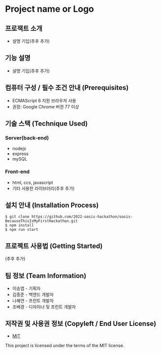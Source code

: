 # Project name or Logo



## 프로잭트 소개

- 설명 기입(추후 추가)

## 기능 설명

- 설명 기입(추후 추가)

## 컴퓨터 구성 / 필수 조건 안내 (Prerequisites)

- ECMAScript 6 지원 브라우저 사용
- 권장: Google Chrome 버젼 77 이상

## 기술 스택 (Technique Used)

### Server(back-end)

- nodejs
- express
- mySQL

### Front-end

- html, ccs, javascript
- 기타 사용한 라이브러리(추후 추가)

## 설치 안내 (Installation Process)

```
$ git clone https://github.com/2022-oasis-hackathon/oasis-BecauseThisIsMyFirstHackathon.git
$ npm install
$ npm run start
```

## 프로젝트 사용법 (Getting Started)

(추후 추가)

## 팀 정보 (Team Information)

- 이승엽 - 기획자 
- 김종준 - 백엔드 개발자 
- 나혜연 - 프런트 개발자
- 조배경 - 디자이너 및 프런트 개발자

## 저작권 및 사용권 정보 (Copyleft / End User License)

- [MIT](https://github.com/osam2020-WEB/Sample-ProjectName-TeamName/blob/master/license.md)

This project is licensed under the terms of the MIT license.